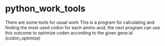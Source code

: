 # python_work_tools
There are some tools for usual work
This is a program for calculating and finding  the most used codon for each amino acid,
the next program can use this outcome to optimize coden according to the given gene.id (codon_optimize)

